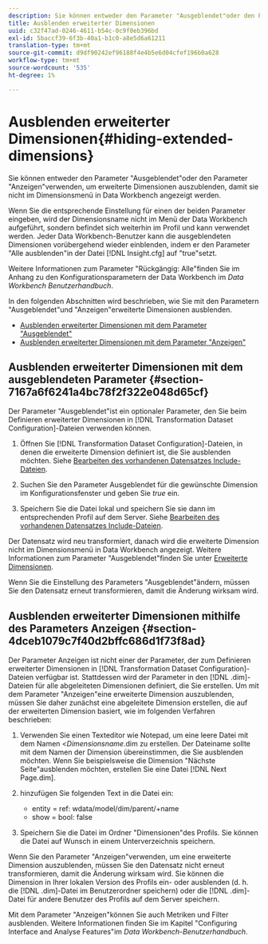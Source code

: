 ```yaml
---
description: Sie können entweder den Parameter "Ausgeblendet"oder den Parameter "Anzeigen"verwenden, um erweiterte Dimensionen auszublenden, damit sie nicht im Dimensionsmenü in Data Workbench angezeigt werden.
title: Ausblenden erweiterter Dimensionen
uuid: c32f47ad-0246-4611-b54c-0c9f0eb396bd
exl-id: 5baccf39-6f3b-40a1-b1c0-a8e5d6a61211
translation-type: tm+mt
source-git-commit: d9df90242ef96188f4e4b5e6d04cfef196b0a628
workflow-type: tm+mt
source-wordcount: '535'
ht-degree: 1%

---
```


# Ausblenden erweiterter Dimensionen{#hiding-extended-dimensions}

Sie können entweder den Parameter &quot;Ausgeblendet&quot;oder den Parameter &quot;Anzeigen&quot;verwenden, um erweiterte Dimensionen auszublenden, damit sie nicht im Dimensionsmenü in Data Workbench angezeigt werden.

Wenn Sie die entsprechende Einstellung für einen der beiden Parameter eingeben, wird der Dimensionsname nicht im Menü der Data Workbench aufgeführt, sondern befindet sich weiterhin im Profil und kann verwendet werden. Jeder Data Workbench-Benutzer kann die ausgeblendeten Dimensionen vorübergehend wieder einblenden, indem er den Parameter &quot;Alle ausblenden&quot;in der Datei [!DNL Insight.cfg] auf &quot;true&quot;setzt.

Weitere Informationen zum Parameter &quot;Rückgängig: Alle&quot;finden Sie im Anhang zu den Konfigurationsparametern der Data Workbench im *Data Workbench Benutzerhandbuch*.

In den folgenden Abschnitten wird beschrieben, wie Sie mit den Parametern &quot;Ausgeblendet&quot;und &quot;Anzeigen&quot;erweiterte Dimensionen ausblenden.

* [Ausblenden erweiterter Dimensionen mit dem Parameter &quot;Ausgeblendet&quot;](../../../../home/c-dataset-const-proc/c-dataset-config-tools/c-hide-dataset-comp/c-hide-ex-dim.md#section-7167a6f6241a4bc78f2f322e048d65cf)
* [Ausblenden erweiterter Dimensionen mit dem Parameter &quot;Anzeigen&quot;](../../../../home/c-dataset-const-proc/c-dataset-config-tools/c-hide-dataset-comp/c-hide-ex-dim.md#section-4dceb1079c7f40d2bffc686d1f73f8ad)

## Ausblenden erweiterter Dimensionen mit dem ausgeblendeten Parameter {#section-7167a6f6241a4bc78f2f322e048d65cf}

Der Parameter &quot;Ausgeblendet&quot;ist ein optionaler Parameter, den Sie beim Definieren erweiterter Dimensionen in [!DNL Transformation Dataset Configuration]-Dateien verwenden können.

1. Öffnen Sie [!DNL Transformation Dataset Configuration]-Dateien, in denen die erweiterte Dimension definiert ist, die Sie ausblenden möchten. Siehe [Bearbeiten des vorhandenen Datensatzes Include-Dateien](../../../../home/c-dataset-const-proc/c-dataset-inc-files/c-work-dataset-inc-files/t-edit-ex-dataset-inc-files.md#task-456c04e38ebc425fb35677a6bb6aa077).

1. Suchen Sie den Parameter Ausgeblendet für die gewünschte Dimension im Konfigurationsfenster und geben Sie *true* ein.
1. Speichern Sie die Datei lokal und speichern Sie sie dann im entsprechenden Profil auf dem Server. Siehe [Bearbeiten des vorhandenen Datensatzes Include-Dateien](../../../../home/c-dataset-const-proc/c-dataset-inc-files/c-work-dataset-inc-files/t-edit-ex-dataset-inc-files.md#task-456c04e38ebc425fb35677a6bb6aa077).

Der Datensatz wird neu transformiert, danach wird die erweiterte Dimension nicht im Dimensionsmenü in Data Workbench angezeigt. Weitere Informationen zum Parameter &quot;Ausgeblendet&quot;finden Sie unter [Erweiterte Dimensionen](../../../../home/c-dataset-const-proc/c-ex-dim/c-abt-ex-dim.md).

Wenn Sie die Einstellung des Parameters &quot;Ausgeblendet&quot;ändern, müssen Sie den Datensatz erneut transformieren, damit die Änderung wirksam wird.

## Ausblenden erweiterter Dimensionen mithilfe des Parameters Anzeigen {#section-4dceb1079c7f40d2bffc686d1f73f8ad}

Der Parameter Anzeigen ist nicht einer der Parameter, der zum Definieren erweiterter Dimensionen in [!DNL Transformation Dataset Configuration]-Dateien verfügbar ist. Stattdessen wird der Parameter in den [!DNL .dim]-Dateien für alle abgeleiteten Dimensionen definiert, die Sie erstellen. Um mit dem Parameter &quot;Anzeigen&quot;eine erweiterte Dimension auszublenden, müssen Sie daher zunächst eine abgeleitete Dimension erstellen, die auf der erweiterten Dimension basiert, wie im folgenden Verfahren beschrieben:

1. Verwenden Sie einen Texteditor wie Notepad, um eine leere Datei mit dem Namen &lt;*Dimensionsname*.dim zu erstellen. Der Dateiname sollte mit dem Namen der Dimension übereinstimmen, die Sie ausblenden möchten. Wenn Sie beispielsweise die Dimension &quot;Nächste Seite&quot;ausblenden möchten, erstellen Sie eine Datei [!DNL Next Page.dim].

1. hinzufügen Sie folgenden Text in die Datei ein:

   * entity = ref: wdata/model/dim/parent/+name
   * show = bool: false

1. Speichern Sie die Datei im Ordner &quot;Dimensionen&quot;des Profils. Sie können die Datei auf Wunsch in einem Unterverzeichnis speichern.

Wenn Sie den Parameter &quot;Anzeigen&quot;verwenden, um eine erweiterte Dimension auszublenden, müssen Sie den Datensatz nicht erneut transformieren, damit die Änderung wirksam wird. Sie können die Dimension in Ihrer lokalen Version des Profils ein- oder ausblenden (d. h. die [!DNL .dim]-Datei im Benutzerordner speichern) oder die [!DNL .dim]-Datei für andere Benutzer des Profils auf dem Server speichern.

Mit dem Parameter &quot;Anzeigen&quot;können Sie auch Metriken und Filter ausblenden. Weitere Informationen finden Sie im Kapitel &quot;Configuring Interface and Analyse Features&quot;im *Data Workbench-Benutzerhandbuch*.
